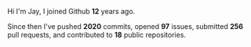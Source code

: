 Hi I'm Jay, I joined Github **12** years ago.

Since then I've pushed **2020** commits, opened **97** issues, submitted **256** pull requests, and contributed to **18** public repositories.
